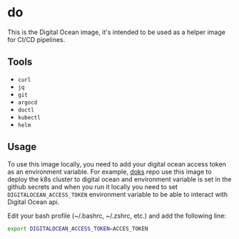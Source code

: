 # do

This is the Digital Ocean image, it's intended to be used as a helper image for CI/CD pipelines.

## Tools

- `curl`
- `jq`
- `git`
- `argocd`
- `doctl`
- `kubectl`
- `helm`

## Usage

To use this image locally, you need to add your digital ocean access token as an environment variable.
For example, [doks](https://github.com/tracker-tv/doks/blob/main/bin/do#L13) repo use this image to deploy the k8s cluster to digital ocean and environment variable is set in the github secrets and when you run it locally you need to set `DIGITALOCEAN_ACCESS_TOKEN` environment variable to be able to interact with Digital Ocean api.


Edit your bash profile (~/.bashrc, ~/.zshrc, etc.) and add the following line:
```bash
export DIGITALOCEAN_ACCESS_TOKEN=ACCES_TOKEN
```
